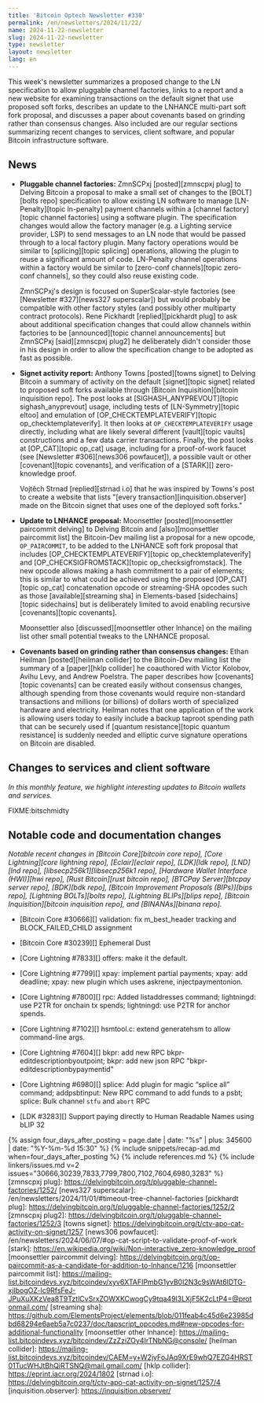 ```yaml
---
title: 'Bitcoin Optech Newsletter #330'
permalink: /en/newsletters/2024/11/22/
name: 2024-11-22-newsletter
slug: 2024-11-22-newsletter
type: newsletter
layout: newsletter
lang: en
---
```

This week's newsletter summarizes a proposed change to the LN
specification to allow pluggable channel factories, links to a report
and a new website for examining transactions on the default signet
that use proposed soft forks, describes an update to the LNHANCE
multi-part soft fork proposal, and discusses a paper about covenants
based on grinding rather than consensus changes.  Also included are our
regular sections summarizing recent changes to services, client software,
and popular Bitcoin infrastructure software.

## News

- **Pluggable channel factories:** ZmnSCPxj [posted][zmnscpxj plug] to
  Delving Bitcoin a proposal to make a small set of changes to the
  [BOLT][bolts repo] specification to allow existing LN software to
  manage [LN-Penalty][topic ln-penalty] payment channels within a
  [channel factory][topic channel factories] using a software plugin.
  The specification changes would allow the factory manager (e.g. a
  Lighting service provider, LSP) to send messages to an LN node that
  would be passed through to a local factory plugin.  Many factory
  operations would be similar to [splicing][topic splicing] operations,
  allowing the plugin to reuse a significant amount of code.  LN-Penalty
  channel operations within a factory would be similar to [zero-conf
  channels][topic zero-conf channels], so they could also reuse existing
  code.

  ZmnSCPxj's design is focused on SuperScalar-style factories (see
  [Newsletter #327][news327 superscalar]) but would probably be
  compatible with other factory styles (and possibly other multiparty
  contract protocols).  Rene Pickhardt [replied][pickhardt plug] to ask
  about additional specification changes that could allow channels
  within factories to be [announced][topic channel announcements] but
  ZmnSCPxj [said][zmnscpxj plug2] he deliberately didn't consider those
  in his design in order to allow the specification change to be
  adopted as fast as possible.

- **Signet activity report:** Anthony Towns [posted][towns signet] to
  Delving Bitcoin a summary of activity on the default [signet][topic
  signet] related to proposed soft forks available through [Bitcoin
  Inquisition][bitcoin inquisition repo].  The post looks at
  [SIGHASH_ANYPREVOUT][topic sighash_anyprevout] usage, including tests
  of [LN-Symmetry][topic eltoo] and emulation of
  [OP_CHECKTEMPLATEVERIFY][topic op_checktemplateverify].  It then looks
  at `OP_CHECKTEMPLATEVERIFY` usage directly, including what are likely
  several different [vault][topic vaults] constructions and a few data
  carrier transactions.  Finally, the post looks at
  [OP_CAT][topic op_cat] usage, including for a proof-of-work faucet (see
  [Newsletter #306][news306 powfaucet]), a possible vault or other
  [covenant][topic covenants], and verification of a [STARK][]
  zero-knowledge proof.

  Vojtěch Strnad [replied][strnad i.o] that he was inspired by Towns's
  post to create a website that lists
  "[every transaction][inquisition.observer] made on the Bitcoin signet
  that uses one of the deployed soft forks."

- **Update to LNHANCE proposal:** Moonsettler [posted][moonsettler
  paircommit delving] to Delving Bitcoin and [also][moonsettler
  paircommit list] the Bitcoin-Dev mailing list a proposal for a new
  opcode, `OP_PAIRCOMMIT`, to be added to the LNHANCE soft fork proposal
  that includes [OP_CHECKTEMPLATEVERIFY][topic op_checktemplateverify]
  and [OP_CHECKSIGFROMSTACK][topic op_checksigfromstack].  The new
  opcode allows making a hash commitment to a pair of elements; this is
  similar to what could be achieved using the proposed [OP_CAT][topic
  op_cat] concatenation opcode or streaming-SHA opcodes such as those
  [available][streaming sha] in Elements-based [sidechains][topic
  sidechains] but is deliberately limited to avoid enabling recursive
  [covenants][topic covenants].

  Moonsettler also [discussed][moonsettler other lnhance] on the mailing
  list other small potential tweaks to the LNHANCE proposal.

- **Covenants based on grinding rather than consensus changes:** Ethan
  Heilman [posted][heilman collider] to the Bitcoin-Dev mailing list the
  summary of a [paper][hklp collider] he coauthored with Victor Kolobov,
  Avihu Levy, and Andrew Poelstra.  The paper describes how
  [covenants][topic covenants] can be created easily without consensus
  changes, although spending from those covenants would require
  non-standard transactions and millions (or billions) of dollars worth
  of specialized hardware and electricity.  Heilman notes that one
  application of the work is allowing users today to easily include a
  backup taproot spending path that can be securely used if [quantum
  resistance][topic quantum resistance] is suddenly needed and elliptic
  curve signature operations on Bitcoin are disabled.

## Changes to services and client software

*In this monthly feature, we highlight interesting updates to Bitcoin
wallets and services.*

FIXME:bitschmidty

## Notable code and documentation changes

_Notable recent changes in [Bitcoin Core][bitcoin core repo], [Core
Lightning][core lightning repo], [Eclair][eclair repo], [LDK][ldk repo],
[LND][lnd repo], [libsecp256k1][libsecp256k1 repo], [Hardware Wallet
Interface (HWI)][hwi repo], [Rust Bitcoin][rust bitcoin repo], [BTCPay
Server][btcpay server repo], [BDK][bdk repo], [Bitcoin Improvement
Proposals (BIPs)][bips repo], [Lightning BOLTs][bolts repo],
[Lightning BLIPs][blips repo], [Bitcoin Inquisition][bitcoin inquisition
repo], and [BINANAs][binana repo]._

- [Bitcoin Core #30666][] validation: fix m_best_header tracking and BLOCK_FAILED_CHILD assignment

- [Bitcoin Core #30239][] Ephemeral Dust

- [Core Lightning #7833][] offers: make it the default.

- [Core Lightning #7799][] xpay: implement partial payments; xpay: add deadline; xpay: new plugin which uses askrene, injectpaymentonion.

- [Core Lightning #7800][] rpc: Added listaddresses command; lightningd: use P2TR for onchain tx spends; lightningd: use P2TR for anchor spends.

- [Core Lightning #7102][] hsmtool.c: extend generatehsm to allow command-line args.

- [Core Lightning #7604][] bkpr: add new RPC bkpr-editdescriptionbyoutpoint; bkpr: add new json RPC "bkpr-editdescriptionbypaymentid"

- [Core Lightning #6980][] splice: Add plugin for magic “splice all” command; addpsbtinput: New RPC command to add funds to a psbt; splice: Bulk channel `stfu` and `abort` RPC

- [LDK #3283][] Support paying directly to Human Readable Names using bLIP 32

{% assign four_days_after_posting = page.date | date: "%s" | plus: 345600 | date: "%Y-%m-%d 15:30" %}
{% include snippets/recap-ad.md when=four_days_after_posting %}
{% include references.md %}
{% include linkers/issues.md v=2 issues="30666,30239,7833,7799,7800,7102,7604,6980,3283" %}
[zmnscpxj plug]: https://delvingbitcoin.org/t/pluggable-channel-factories/1252/
[news327 superscalar]: /en/newsletters/2024/11/01/#timeout-tree-channel-factories
[pickhardt plug]: https://delvingbitcoin.org/t/pluggable-channel-factories/1252/2
[zmnscpxj plug2]: https://delvingbitcoin.org/t/pluggable-channel-factories/1252/3
[towns signet]: https://delvingbitcoin.org/t/ctv-apo-cat-activity-on-signet/1257
[news306 powfaucet]: /en/newsletters/2024/06/07/#op-cat-script-to-validate-proof-of-work
[stark]: https://en.wikipedia.org/wiki/Non-interactive_zero-knowledge_proof
[moonsettler paircommit delving]: https://delvingbitcoin.org/t/op-paircommit-as-a-candidate-for-addition-to-lnhance/1216
[moonsettler paircommit list]: https://mailing-list.bitcoindevs.xyz/bitcoindev/xyv6XTAFIPmbG1yvB0l2N3c9sWAt6lDTG-xjIbogOZ-lc9RfsFeJ-JPuXuXKzVea8T9TztlCvSrxZOWXKCwogCy9tqa49l3LXjF5K2cLtP4=@protonmail.com/
[streaming sha]: https://github.com/ElementsProject/elements/blob/011feab4c45d6e23985dbd68294e6aeb5a7c0237/doc/tapscript_opcodes.md#new-opcodes-for-additional-functionality
[moonsettler other lnhance]: https://mailing-list.bitcoindevs.xyz/bitcoindev/ZzZziZOy4IrTNbNG@console/
[heilman collider]: https://mailing-list.bitcoindevs.xyz/bitcoindev/CAEM=y+W2jyFoJAq9XrE9whQ7EZG4HRST01TucWHJtBhQiRTSNQ@mail.gmail.com/
[hklp collider]: https://eprint.iacr.org/2024/1802
[strnad i.o]: https://delvingbitcoin.org/t/ctv-apo-cat-activity-on-signet/1257/4
[inquisition.observer]: https://inquisition.observer/

